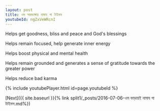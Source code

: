 ```yaml
---
layout: post
title: ওম সারভাঙ্গায় নামায গা টাইমস
youtubeId: ngZxVeWRcnI
---
```

 
 
Helps get goodness, bliss and peace and God's blessings
 
Helps remain focused, help generate inner energy 
 
Helps boost physical and mental health 
 
Helps remain grounded and generates a sense of gratitude towards the greater power 
 
Helps reduce bad karma
 
 
 
 


{% include youtubePlayer.html id=page.youtubeId %}
 
[Next]({{ site.baseurl }}{% link  split1/_posts/2016-07-06-ওম ভাড়ায়ই নামায গা টাইমস.md%})
 
